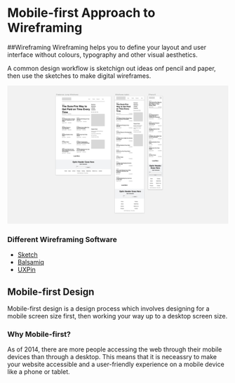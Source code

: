 # Mobile-first Approach to Wireframing

##Wireframing
Wireframing helps you to define your layout and user interface without colours, typography and other visual aesthetics.

A common design workflow is sketchign out ideas onf pencil and paper, then use the sketches to make digital wireframes.

![](3-1-Wireframing-Overview.png)

### Different Wireframing Software

- [Sketch](https://www.sketchapp.com)
- [Balsamiq](https://balsamiq.com)
- [UXPin](https://www.uxpin.com)

## Mobile-first Design
Mobile-first design is a design process which involves designing for a mobile screen size first, then working your way up to a desktop screen size.

### Why Mobile-first?
As of 2014, there are more people accessing the web through their mobile devices than through a desktop. This means that it is neceassry to make your website accessible and a user-friendly experience on a mobile device like a phone or tablet.
